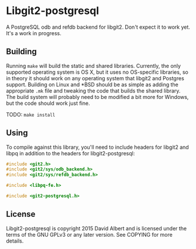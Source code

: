 # Libgit2-postgresql

A PostgreSQL odb and refdb backend for libgit2. Don't expect it to work yet. It's a work in progress.

## Building

Running `make` will build the static and shared libraries. Currently, the only supported operating system is OS X, but it uses no OS-specific libraries, so in theory it should work on any operating system that libgit2 and Postgres support. Building on Linux and \*BSD should be as simple as adding the appropriate `.mk` file and tweaking the code that builds the shared library. The build system will probably need to be modified a bit more for Windows, but the code should work just fine.

TODO: `make install`

## Using

To compile against this library, you'll need to include headers for libgit2 and libpq in addition to the headers for libgit2-postgresql:

```c
#include <git2.h>
#include <git2/sys/odb_backend.h>
#include <git2/sys/refdb_backend.h>

#include <libpq-fe.h>

#include <git2-postgresql.h>
```

## License

Libgit2-postgresql is copyright 2015 David Albert and is licensed under the terms of the GNU GPLv3 or any later version. See COPYING for more details.
